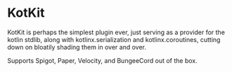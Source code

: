 # KotKit   

KotKit is perhaps the simplest plugin ever, just serving as a provider for the kotlin stdlib, along with kotlinx.serialization and kotlinx.coroutines, cutting down on bloatily shading them in over and over.

Supports Spigot, Paper, Velocity, and BungeeCord out of the box.

